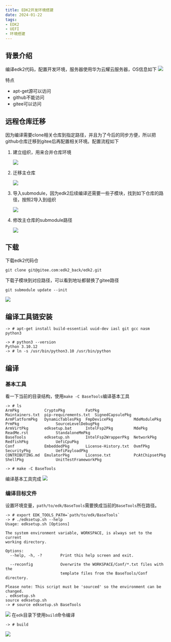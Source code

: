 ```yaml
---
title: EDK2开发环境搭建
date: 2024-01-22
tags:
- EDK2
- UEFI
- 环境搭建
---
```

## 背景介绍
编译edk2代码，配置开发环境，服务器使用华为云耀云服务器，OS信息如下
![](Ubuntu下EDK2开发环境搭建/Ubuntu下EDK2开发环境搭建_20240122_1.png)

特点
- apt-get源可以访问
- github不能访问
- gitee可以访问

## 远程仓库迁移

因为编译需要clone相关仓库到指定路径，并且为了今后的同步方便，所以把github仓库迁移到gitee后再配置相关环境。配置流程如下
1. 建立组织，用来合并仓库环境
   
   ![](Ubuntu下EDK2开发环境搭建/Ubuntu下EDK2开发环境搭建_20240122_2.png)
2. 迁移主仓库
   
   ![](Ubuntu下EDK2开发环境搭建/Ubuntu下EDK2开发环境搭建_20240122_3.png)
3. 导入submodule，因为edk2后续编译还需要一些子模块，找到如下仓库的路径，按照2导入到组织
   
   ![](Ubuntu下EDK2开发环境搭建/Ubuntu下EDK2开发环境搭建_20240122_4.png)
4. 修改主仓库的submodule路径
   
   ![](Ubuntu下EDK2开发环境搭建/Ubuntu下EDK2开发环境搭建_20240122_5.png)

## 下载
下载edk2代码仓
```console
git clone git@gitee.com:edk2_back/edk2.git
```
下载子模块到对应路径，可以看到地址都替换了gitee路径
```console
git submodule update --init
```
![](Ubuntu下EDK2开发环境搭建/Ubuntu下EDK2开发环境搭建_20240122_6.png)

## 编译工具链安装

```console
-> # apt-get install build-essential uuid-dev iasl git gcc nasm python3

-> # python3 --version
Python 3.10.12
-> # ln -s /usr/bin/python3.10 /usr/bin/python
```

## 编译
### 基本工具
看一下当前的目录结构，使用`make -C BaseTools`编译基本工具
```console
-> # ls
ArmPkg           CryptoPkg         FatPkg               Maintainers.txt  pip-requirements.txt  SignedCapsulePkg
ArmPlatformPkg   DynamicTablesPkg  FmpDevicePkg         MdeModulePkg     PrmPkg                SourceLevelDebugPkg
ArmVirtPkg       edksetup.bat      IntelFsp2Pkg         MdePkg           ReadMe.rst            StandaloneMmPkg
BaseTools        edksetup.sh       IntelFsp2WrapperPkg  NetworkPkg       RedfishPkg            UefiCpuPkg
Conf             EmbeddedPkg       License-History.txt  OvmfPkg          SecurityPkg           UefiPayloadPkg
CONTRIBUTING.md  EmulatorPkg       License.txt          PcAtChipsetPkg   ShellPkg              UnitTestFrameworkPkg

-> # make -C BaseTools
```
编译基本工具完成
![](Ubuntu下EDK2开发环境搭建/Ubuntu下EDK2开发环境搭建_20240122_7.png)

### 编译目标文件
设置环境变量，`path/to/edk/BaseTools`需要换成当前的`BaseTools`所在路径。
```console
-> # export EDK_TOOLS_PATH=`path/to/edk/BaseTools`
-> # ./edksetup.sh --help
Usage: edksetup.sh [Options]

The system environment variable, WORKSPACE, is always set to the current
working directory.

Options:
  --help, -h, -?        Print this help screen and exit.

  --reconfig            Overwrite the WORKSPACE/Conf/*.txt files with the
                        template files from the BaseTools/Conf directory.

Please note: This script must be 'sourced' so the environment can be changed.
. edksetup.sh
source edksetup.sh
-> # source edksetup.sh BaseTools
```
![](Ubuntu下EDK2开发环境搭建/Ubuntu下EDK2开发环境搭建_20240122_8.png)
在`edk`目录下使用`build`命令编译
```console
-> # build
```
![](Ubuntu下EDK2开发环境搭建/Ubuntu下EDK2开发环境搭建_20240122_9.png)